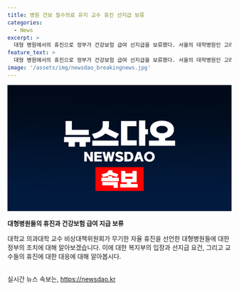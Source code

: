 ```yaml
---
title: 병원 건보 필수의료 유지 교수 휴진 선지급 보류
categories:
  - News
excerpt: >
  대형 병원에서의 휴진으로 정부가 건강보험 급여 선지급을 보류했다. 서울의 대학병원인 고려대안암병원, 서울아산병원, 세브란스병원 등 소속 교수들이 무기한 휴진 선언으로 지원을 받지 못하게 됐다. 정부는 병원들이 휴진을 철회하면 선지급 재개가 가능하다고 밝혔으며, 무기한 휴진으로 병원의 경영상황이 어려워졌다는 것을 감안한 대책이 요구된다고 설명했다. 다만, 일부 병원은 휴진을 중단했지만 무기한 휴진을 선언한 병원도 있어 여전히 논란이 계속되고 있다.
feature_text: >
  대형 병원에서의 휴진으로 정부가 건강보험 급여 선지급을 보류했다. 서울의 대학병원인 고려대안암병원, 서울아산병원, 세브란스병원 등 소속 교수들이 무기한 휴진 선언으로 지원을 받지 못하게 됐다. 정부는 병원들이 휴진을 철회하면 선지급 재개가 가능하다고 밝혔으며, 무기한 휴진으로 병원의 경영상황이 어려워졌다는 것을 감안한 대책이 요구된다고 설명했다. 다만, 일부 병원은 휴진을 중단했지만 무기한 휴진을 선언한 병원도 있어 여전히 논란이 계속되고 있다.
image: '/assets/img/newsdao_breakingnews.jpg'
---
```


<p><img src="/assets/img/newsdao_breakingnews.jpg" alt="ontimetimes 속보" /></p>

<p><b>대형병원들의 휴진과 건강보험 급여 지급 보류</b></p>

<p>대학교 의과대학 교수 비상대책위원회가 무기한 자율 휴진을 선언한 대형병원들에 대한 정부의 조치에 대해 알아보겠습니다. 이에 대한 복지부의 입장과 선지급 요건, 그리고 교수들의 휴진에 대한 대응에 대해 알아봅시다. </p>

<div data-ke-size="size16">&nbsp;</div>
실시간 뉴스 속보는, <a href="https://newsdao.kr" rel="dofollow">https://newsdao.kr</a>


